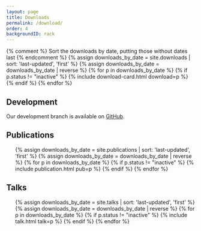 ```yaml
---
layout: page
title: Downloads
permalink: /download/
order: 4
backgroundID: rack
---
```



<div class="card-columns">
    {% comment %}
    Sort the downloads by date, putting those without dates last
    {% endcomment %}
    {% assign downloads_by_date = site.downloads | sort: 'last-updated', 'first' %}
    {% assign downloads_by_date = downloads_by_date | reverse %}
    {% for p in downloads_by_date %}
        {% if p.status != "inactive" %}
            {% include download-card.html download=p %}
        {% endif %}
    {% endfor %}
</div>

## Development

Our development branch is available on [GitHub](https://github.com/HPC-certification-forum).

## Publications

<ul class="list-group">
    {% assign downloads_by_date = site.publications | sort: 'last-updated', 'first' %}
    {% assign downloads_by_date = downloads_by_date | reverse %}
    {% for p in downloads_by_date %}
        {% if p.status != "inactive" %}
            {% include publication.html pub=p %}
        {% endif %}
    {% endfor %}
</ul>

## Talks

<ul class="list-group">
    {% assign downloads_by_date = site.talks | sort: 'last-updated', 'first' %}
    {% assign downloads_by_date = downloads_by_date | reverse %}
    {% for p in downloads_by_date %}
        {% if p.status != "inactive" %}
            {% include talk.html talk=p %}
        {% endif %}
    {% endfor %}
</ul>
